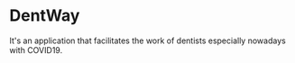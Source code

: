 # DentWay

It's an application that facilitates the work of dentists especially nowadays with COVID19.

